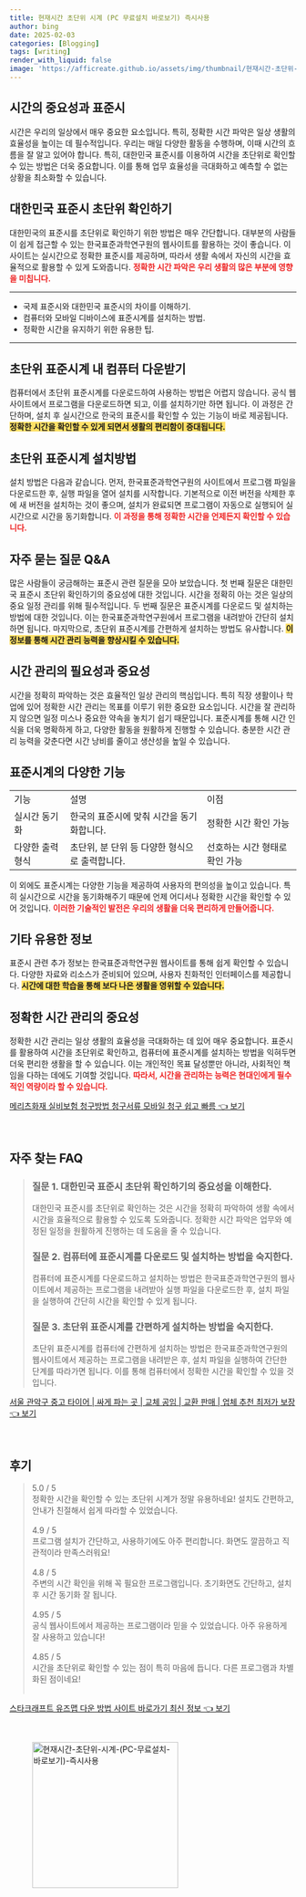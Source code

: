 ```yaml
---
title: 현재시간 초단위 시계 (PC 무료설치 바로보기) 즉시사용
author: bing
date: 2025-02-03
categories: [Blogging]
tags: [writing]
render_with_liquid: false
image: 'https://afficreate.github.io/assets/img/thumbnail/현재시간-초단위-시계-(PC-무료설치-바로보기)-즉시사용.webp'
---
```



<h2 id='시간의 중요성'>시간의 중요성과 표준시</h2>

<p>시간은 우리의 일상에서 매우 중요한 요소입니다. 특히, 정확한 시간 파악은 일상 생활의 효율성을 높이는 데 필수적입니다. 우리는 매일 다양한 활동을 수행하며, 이때 시간의 흐름을 잘 알고 있어야 합니다. 특히, 대한민국 표준시를 이용하여 시간을 초단위로 확인할 수 있는 방법은 더욱 중요합니다. 이를 통해 업무 효율성을 극대화하고 예측할 수 없는 상황을 최소화할 수 있습니다.</p>

<h2 id='표준시간 확인방법'>대한민국 표준시 초단위 확인하기</h2>

<p>대한민국의 표준시를 초단위로 확인하기 위한 방법은 매우 간단합니다. 대부분의 사람들이 쉽게 접근할 수 있는 한국표준과학연구원의 웹사이트를 활용하는 것이 좋습니다. 이 사이트는 실시간으로 정확한 표준시를 제공하며, 따라서 생활 속에서 자신의 시간을 효율적으로 활용할 수 있게 도와줍니다. <b><span style="color: #ee2323;">정확한 시간 파악은 우리 생활의 많은 부분에 영향을 미칩니다.</span></b></p>

<hr />

<ul>
    <li>국제 표준시와 대한민국 표준시의 차이를 이해하기.</li>
    <li>컴퓨터와 모바일 디바이스에 표준시계를 설치하는 방법.</li>
    <li>정확한 시간을 유지하기 위한 유용한 팁.</li>
</ul>

<hr />

<h2 id='표준시계 다운로드'>초단위 표준시계 내 컴퓨터 다운받기</h2>

<p>컴퓨터에서 초단위 표준시계를 다운로드하여 사용하는 방법은 어렵지 않습니다. 공식 웹사이트에서 프로그램을 다운로드하면 되고, 이를 설치하기만 하면 됩니다. 이 과정은 간단하며, 설치 후 실시간으로 한국의 표준시를 확인할 수 있는 기능이 바로 제공됩니다. <b><span style="background-color: #ffe066;">정확한 시간을 확인할 수 있게 되면서 생활의 편리함이 증대됩니다.</span></b></p>

<h2 id='표준시계 설치 방법'>초단위 표준시계 설치방법</h2>

<p>설치 방법은 다음과 같습니다. 먼저, 한국표준과학연구원의 사이트에서 프로그램 파일을 다운로드한 후, 실행 파일을 열어 설치를 시작합니다. 기본적으로 이전 버전을 삭제한 후에 새 버전을 설치하는 것이 좋으며, 설치가 완료되면 프로그램이 자동으로 실행되어 실시간으로 시간을 동기화합니다. <b><span style="color: #ee2323;">이 과정을 통해 정확한 시간을 언제든지 확인할 수 있습니다.</span></b></p>

<h2 id='자주 묻는 질문'>자주 묻는 질문 Q&A</h2>

<p>많은 사람들이 궁금해하는 표준시 관련 질문을 모아 보았습니다. 첫 번째 질문은 대한민국 표준시 초단위 확인하기의 중요성에 대한 것입니다. 시간을 정확히 아는 것은 일상의 중요 일정 관리를 위해 필수적입니다. 두 번째 질문은 표준시계를 다운로드 및 설치하는 방법에 대한 것입니다. 이는 한국표준과학연구원에서 프로그램을 내려받아 간단히 설치하면 됩니다. 마지막으로, 초단위 표준시계를 간편하게 설치하는 방법도 유사합니다. <b><span style="background-color: #ffe066;">이 정보를 통해 시간 관리 능력을 향상시킬 수 있습니다.</span></b></p>

<h2 id='시간 관리의 필요성'>시간 관리의 필요성과 중요성</h2>

<p>시간을 정확히 파악하는 것은 효율적인 일상 관리의 핵심입니다. 특히 직장 생활이나 학업에 있어 정확한 시간 관리는 목표를 이루기 위한 중요한 요소입니다. 시간을 잘 관리하지 않으면 일정 미스나 중요한 약속을 놓치기 쉽기 때문입니다. 표준시계를 통해 시간 인식을 더욱 명확하게 하고, 다양한 활동을 원활하게 진행할 수 있습니다. 충분한 시간 관리 능력을 갖춘다면 시간 낭비를 줄이고 생산성을 높일 수 있습니다.</p>

<h2 id='테이블 내용 확인'>표준시계의 다양한 기능</h2>

<table>
    <tr>
        <td>기능</td>
        <td>설명</td>
        <td>이점</td>
    </tr>
    <tr>
        <td>실시간 동기화</td>
        <td>한국의 표준시에 맞춰 시간을 동기화합니다.</td>
        <td>정확한 시간 확인 가능</td>
    </tr>
    <tr>
        <td>다양한 출력 형식</td>
        <td>초단위, 분 단위 등 다양한 형식으로 출력합니다.</td>
        <td>선호하는 시간 형태로 확인 가능</td>
    </tr>
</table>

<p>이 외에도 표준시계는 다양한 기능을 제공하여 사용자의 편의성을 높이고 있습니다. 특히 실시간으로 시간을 동기화해주기 때문에 언제 어디서나 정확한 시간을 확인할 수 있어 것입니다. <b><span style="color: #ee2323;">이러한 기술적인 발전은 우리의 생활을 더욱 편리하게 만들어줍니다.</span></b></p>

<h2 id='기타 정보'>기타 유용한 정보</h2>

<p>표준시 관련 추가 정보는 한국표준과학연구원 웹사이트를 통해 쉽게 확인할 수 있습니다. 다양한 자료와 리소스가 준비되어 있으며, 사용자 친화적인 인터페이스를 제공합니다. <b><span style="background-color: #ffe066;">시간에 대한 학습을 통해 보다 나은 생활을 영위할 수 있습니다.</span></b></p>

<h2 id='결론'>정확한 시간 관리의 중요성</h2>

<p>정확한 시간 관리는 일상 생활의 효율성을 극대화하는 데 있어 매우 중요합니다. 표준시를 활용하여 시간을 초단위로 확인하고, 컴퓨터에 표준시계를 설치하는 방법을 익혀두면 더욱 편리한 생활을 할 수 있습니다. 이는 개인적인 목표 달성뿐만 아니라, 사회적인 책임을 다하는 데에도 기여할 것입니다. <b><span style="color: #ee2323;">따라서, 시간을 관리하는 능력은 현대인에게 필수적인 역량이라 할 수 있습니다.</span></b></p>


<p><a class="click-button" title="메리츠화재 실비보험 청구방법 청구서류 모바일 청구 쉽고 빠름" href="https://afficreate.github.io/posts/%EB%A9%94%EB%A6%AC%EC%B8%A0%ED%99%94%EC%9E%AC-%EC%8B%A4%EB%B9%84%EB%B3%B4%ED%97%98-%EC%B2%AD%EA%B5%AC%EB%B0%A9%EB%B2%95-%EC%B2%AD%EA%B5%AC%EC%84%9C%EB%A5%98-%EB%AA%A8%EB%B0%94%EC%9D%BC-%EC%B2%AD%EA%B5%AC-%EC%89%BD%EA%B3%A0-%EB%B9%A0%EB%A6%84/" rel="dofollow">메리츠화재 실비보험 청구방법 청구서류 모바일 청구 쉽고 빠름 👈 보기</a></p><br>
<h2 id='자주_찾는_FAQ'>자주 찾는 FAQ</h2>
<div itemscope="" itemtype="https://schema.org/FAQPage"> 
<blockquote> 
<div itemscope="" itemprop="mainEntity" itemtype="https://schema.org/Question"> 
<h3 itemprop="name">질문 1. 대한민국 표준시 초단위 확인하기의 중요성을 이해한다.</h3> 
<div itemscope="" itemprop="acceptedAnswer" itemtype="https://schema.org/Answer"> 
<span itemprop="text"> 
<p>대한민국 표준시를 초단위로 확인하는 것은 시간을 정확히 파악하여 생활 속에서 시간을 효율적으로 활용할 수 있도록 도와줍니다. 정확한 시간 파악은 업무와 예정된 일정을 원활하게 진행하는 데 도움을 줄 수 있습니다.</p> 
</span> 
</div> 
</div> 

<div itemscope="" itemprop="mainEntity" itemtype="https://schema.org/Question"> 
<h3 itemprop="name">질문 2. 컴퓨터에 표준시계를 다운로드 및 설치하는 방법을 숙지한다.</h3> 
<div itemscope="" itemprop="acceptedAnswer" itemtype="https://schema.org/Answer"> 
<span itemprop="text"> 
<p>컴퓨터에 표준시계를 다운로드하고 설치하는 방법은 한국표준과학연구원의 웹사이트에서 제공하는 프로그램을 내려받아 실행 파일을 다운로드한 후, 설치 파일을 실행하여 간단히 시간을 확인할 수 있게 됩니다.</p> 
</span> 
</div> 
</div> 

<div itemscope="" itemprop="mainEntity" itemtype="https://schema.org/Question"> 
<h3 itemprop="name">질문 3. 초단위 표준시계를 간편하게 설치하는 방법을 숙지한다.</h3> 
<div itemscope="" itemprop="acceptedAnswer" itemtype="https://schema.org/Answer"> 
<span itemprop="text"> 
<p>초단위 표준시계를 컴퓨터에 간편하게 설치하는 방법은 한국표준과학연구원의 웹사이트에서 제공하는 프로그램을 내려받은 후, 설치 파일을 실행하여 간단한 단계를 따라가면 됩니다. 이를 통해 컴퓨터에서 정확한 시간을 확인할 수 있을 것입니다.</p> 
</span> 
</div> 
</div> 
</blockquote> 
</div>
<p><a class="click-button" title="서울 관악구 중고 타이어 | 싸게 파는 곳 | 교체 공임 | 교환 판매 | 업체 추천 최저가 보장" href="https://afficreate.github.io/posts/%EC%84%9C%EC%9A%B8-%EA%B4%80%EC%95%85%EA%B5%AC-%EC%A4%91%EA%B3%A0-%ED%83%80%EC%9D%B4%EC%96%B4-%EC%8B%B8%EA%B2%8C-%ED%8C%8C%EB%8A%94-%EA%B3%B3-%EA%B5%90%EC%B2%B4-%EA%B3%B5%EC%9E%84-%EA%B5%90%ED%99%98-%ED%8C%90%EB%A7%A4-%EC%97%85%EC%B2%B4-%EC%B6%94%EC%B2%9C-%EC%B5%9C%EC%A0%80%EA%B0%80-%EB%B3%B4%EC%9E%A5/" rel="dofollow">서울 관악구 중고 타이어 | 싸게 파는 곳 | 교체 공임 | 교환 판매 | 업체 추천 최저가 보장 👈 보기</a></p><br>
<h2 id='후기'>후기</h2>
<div itemscope itemtype="https://schema.org/Product">
  <blockquote>
  <div itemprop="review" itemscope itemtype="https://schema.org/Review">
      <div itemprop="reviewRating" itemscope itemtype="https://schema.org/Rating"> <span itemprop="ratingValue">5.0</span> / <span itemprop="bestRating">5</span> </div>
      <span itemprop="reviewBody">정확한 시간을 확인할 수 있는 초단위 시계가 정말 유용하네요! 설치도 간편하고, 안내가 친절해서 쉽게 따라할 수 있었습니다.</span>
  </div>
  <br>
  <div itemprop="review" itemscope itemtype="https://schema.org/Review">
      <div itemprop="reviewRating" itemscope itemtype="https://schema.org/Rating"> <span itemprop="ratingValue">4.9</span> / <span itemprop="bestRating">5</span> </div>
      <span itemprop="reviewBody">프로그램 설치가 간단하고, 사용하기에도 아주 편리합니다. 화면도 깔끔하고 직관적이라 만족스러워요!</span>
  </div>
  <br>
  <div itemprop="review" itemscope itemtype="https://schema.org/Review">
      <div itemprop="reviewRating" itemscope itemtype="https://schema.org/Rating"> <span itemprop="ratingValue">4.8</span> / <span itemprop="bestRating">5</span> </div>
      <span itemprop="reviewBody">주변의 시간 확인을 위해 꼭 필요한 프로그램입니다. 초기화면도 간단하고, 설치 후 시간 동기화 잘 됩니다.</span>
  </div>
  <br>
  <div itemprop="review" itemscope itemtype="https://schema.org/Review">
      <div itemprop="reviewRating" itemscope itemtype="https://schema.org/Rating"> <span itemprop="ratingValue">4.95</span> / <span itemprop="bestRating">5</span> </div>
      <span itemprop="reviewBody">공식 웹사이트에서 제공하는 프로그램이라 믿을 수 있었습니다. 아주 유용하게 잘 사용하고 있습니다!</span>
  </div>
  <br>
  <div itemprop="review" itemscope itemtype="https://schema.org/Review">
      <div itemprop="reviewRating" itemscope itemtype="https://schema.org/Rating"> <span itemprop="ratingValue">4.85</span> / <span itemprop="bestRating">5</span> </div>
      <span itemprop="reviewBody">시간을 초단위로 확인할 수 있는 점이 특히 마음에 듭니다. 다른 프로그램과 차별화된 점이네요!</span>
  </div>
  <br>
  </blockquote>
</div>
<p><a class="click-button" title="스타크래프트 유즈맵 다운 방법 사이트 바로가기 최신 정보" href="https://afficreate.github.io/posts/%EC%8A%A4%ED%83%80%ED%81%AC%EB%9E%98%ED%94%84%ED%8A%B8-%EC%9C%A0%EC%A6%88%EB%A7%B5-%EB%8B%A4%EC%9A%B4-%EB%B0%A9%EB%B2%95-%EC%82%AC%EC%9D%B4%ED%8A%B8-%EB%B0%94%EB%A1%9C%EA%B0%80%EA%B8%B0-%EC%B5%9C%EC%8B%A0-%EC%A0%95%EB%B3%B4/" rel="dofollow">스타크래프트 유즈맵 다운 방법 사이트 바로가기 최신 정보 👈 보기</a></p><br>
<figure class="image"><img src="https://afficreate.github.io/assets/img/thumbnail/현재시간-초단위-시계-(PC-무료설치-바로보기)-즉시사용.webp" alt="현재시간-초단위-시계-(PC-무료설치-바로보기)-즉시사용" width="256" height="256"></figure>